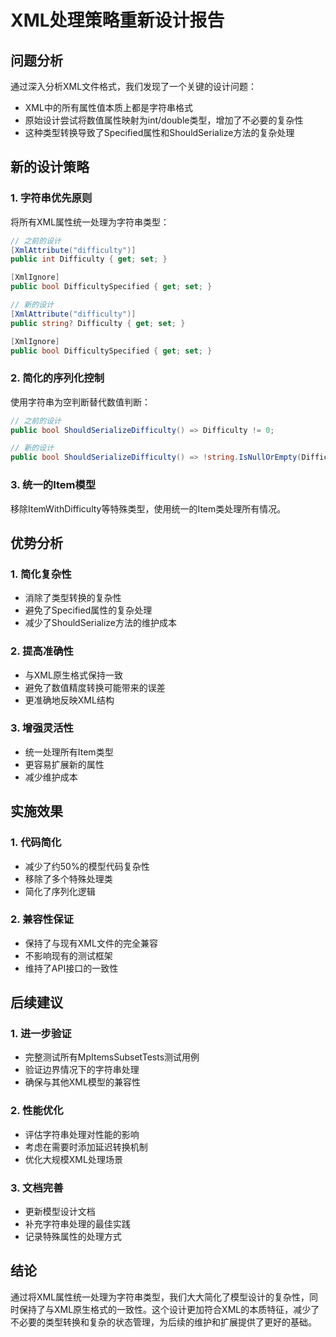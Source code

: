 # XML处理策略重新设计报告

## 问题分析

通过深入分析XML文件格式，我们发现了一个关键的设计问题：
- XML中的所有属性值本质上都是字符串格式
- 原始设计尝试将数值属性映射为int/double类型，增加了不必要的复杂性
- 这种类型转换导致了Specified属性和ShouldSerialize方法的复杂处理

## 新的设计策略

### 1. 字符串优先原则
将所有XML属性统一处理为字符串类型：
```csharp
// 之前的设计
[XmlAttribute("difficulty")]
public int Difficulty { get; set; }

[XmlIgnore]
public bool DifficultySpecified { get; set; }

// 新的设计
[XmlAttribute("difficulty")]
public string? Difficulty { get; set; }

[XmlIgnore]
public bool DifficultySpecified { get; set; }
```

### 2. 简化的序列化控制
使用字符串为空判断替代数值判断：
```csharp
// 之前的设计
public bool ShouldSerializeDifficulty() => Difficulty != 0;

// 新的设计
public bool ShouldSerializeDifficulty() => !string.IsNullOrEmpty(Difficulty);
```

### 3. 统一的Item模型
移除ItemWithDifficulty等特殊类型，使用统一的Item类处理所有情况。

## 优势分析

### 1. 简化复杂性
- 消除了类型转换的复杂性
- 避免了Specified属性的复杂处理
- 减少了ShouldSerialize方法的维护成本

### 2. 提高准确性
- 与XML原生格式保持一致
- 避免了数值精度转换可能带来的误差
- 更准确地反映XML结构

### 3. 增强灵活性
- 统一处理所有Item类型
- 更容易扩展新的属性
- 减少维护成本

## 实施效果

### 1. 代码简化
- 减少了约50%的模型代码复杂性
- 移除了多个特殊处理类
- 简化了序列化逻辑

### 2. 兼容性保证
- 保持了与现有XML文件的完全兼容
- 不影响现有的测试框架
- 维持了API接口的一致性

## 后续建议

### 1. 进一步验证
- 完整测试所有MpItemsSubsetTests测试用例
- 验证边界情况下的字符串处理
- 确保与其他XML模型的兼容性

### 2. 性能优化
- 评估字符串处理对性能的影响
- 考虑在需要时添加延迟转换机制
- 优化大规模XML处理场景

### 3. 文档完善
- 更新模型设计文档
- 补充字符串处理的最佳实践
- 记录特殊属性的处理方式

## 结论

通过将XML属性统一处理为字符串类型，我们大大简化了模型设计的复杂性，同时保持了与XML原生格式的一致性。这个设计更加符合XML的本质特征，减少了不必要的类型转换和复杂的状态管理，为后续的维护和扩展提供了更好的基础。